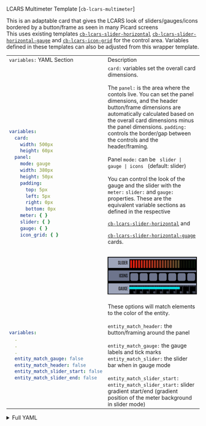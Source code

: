 LCARS Multimeter Template [`cb-lcars-multimeter`]

This is an adaptable card that gives the LCARS look of sliders/gauges/icons bordered by a button/frame as seen in many Picard screens<br>
This uses existing templates [`cb-lcars-slider-horizontal`](../cb-lcars/cb-lcars-slider.yaml) [`cb-lcars-slider-horizontal-gauge`](../cb-lcars/cb-lcars-slider-gauge.yaml) and [`cb-lcars-icon-grid`](../cb-lcars/cb-lcars-grid.yaml) for the control area.  Variables defined in these templates can also be adjusted from this wrapper template.

<table>
<tr>
<td> <code>variables:</code> YAML Section</td> <td> Description </td>
</tr>

<tr>
<td>

```yaml
variables:
  card:
    width: 500px
    height: 60px
  panel:
    mode: gauge
    width: 380px
    height: 50px
    padding:
      top: 5px
      left: 5px
      right: 0px
      bottom: 0px
    meter: { }
    slider: { }
    gauge: { }
    icon_grid: { }
```
</td>
<td>
<code>card:</code> variables set the overall card dimensions.<br><br>
The <code>panel:</code> is the area where the contols live.  You can set the panel dimensions, and the header button/frame dimensions are automatically calculated based on the overall card dimensions minus the panel dimensions.  <code>padding:</code> controls the border/gap between the controls and the header/framing.<br>
<br>
Panel <code>mode:</code> can be <code> slider | gauge | icons </code> (default: slider)<br><br>
You can control the look of the gauge and the slider with the <code>meter:</code> <code>slider:</code> and <code>gauge:</code> properties.  These are the equivalent variable sections as defined in the respective 

[<code>cb-lcars-slider-horizontal</code>](../cb-lcars/cb-lcars-slider.yaml) and
 
[<code>cb-lcars-slider-horizontal-guage</code>](../cb-lcars/cb-lcars-slider-gauge.yaml) cards.<br><br>

![multimeter-1](../images/button_samples/cb-lcars-multimeter.png)
</td>
</tr>

<tr>
<td>

```yaml
variables:
  .
  .
  .
  entity_match_gauge: false
  entity_match_header: false
  entity_match_slider_start: false
  entity_match_slider_end: false 

```
</td>
<td>
These options will match elements to the color of the entity.<br><br>
<code>entity_match_header:</code> the button/framing around the panel<br>
<br>
<code>entity_match_gauge:</code> the gauge labels and tick marks<br>
<code>entity_match_slider:</code> the slider bar when in gauge mode<br>
<br>
<code>entity_match_slider_start:</code><br>
<code>entity_match_slider_start:</code>  slider gradient start/end (gradient position of the meter background in slider mode)
</td>
</tr>



</table>


<details closed><summary>Full YAML</summary>

```yaml
variables:
  card:
    width: 500px
    height: 60px
  panel:
    mode: gauge
    width: 380px
    height: 50px
    padding:
      top: 5px
      left: 5px
      right: 0px
      bottom: 0px
    meter:
    slider:
    gauge:
    icon_grid:
  entity: '[[[ return entity.entity_id ]]]'
  entity_color: '[[[ return variables.__get_light_css_color(variables.entity) ]]]'
  entity_match_gauge: false
  entity_match_slider: '[[[ return variables.entity_match_gauge ]]]'
  entity_match_header: false
  entity_match_slider_start: false
  entity_match_slider_end: false
  label: null
  header_button:
    variables:
      text:
        label:
          font_size: 24px
        state:
          font_size: 24px
        name:
          font_size: 24px
      card:
        color:
          active: >
            [[[ return  variables.entity_match_header ?
            variables.entity_color :

            "var(--lcars-ui-secondary)" ]]]
          inactive: var(--lcars-ui-primary)
          background:
            active: >
              [[[ return  variables.entity_match_header ?
              variables.entity_color :

              "var(--lcars-ui-secondary)" ]]]
            inactive: var(--lcars-ui-primary)
          border: null
      icon:
        color:
          active: null
          inactive: null
          background:
            active: null
            inactive: null
```
</details>
